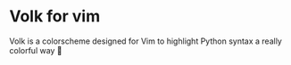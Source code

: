# Volk for vim
Volk is a colorscheme designed for Vim to highlight Python syntax a really colorful way 🐺
